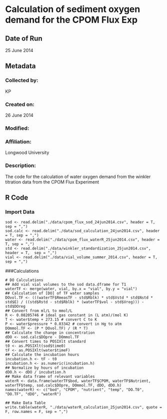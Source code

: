 # Calculation of sediment oxygen demand for the CPOM Flux Exp

## Date of Run 

25 June 2014

## Metadata

### Collected by:

KP

### Created on:

26 June 2014

### Modified:

### Affiliation:

Longwood University

### Description: 

The code for the calculation of water oxygen demand from the winkler titration data from the CPOM Flux Experiment

## R Code

### Import Data

    sod <- read.delim("./data/cpom_flux_sod_24jun2014.csv", header = T, sep = ",")
    sod.calc <- read.delim("./data/sod_calculation_24jun2014.csv", header = T, sep = ",")
    water <- read.delim("./data/cpom_flux_waterR_25jun2014.csv", header = T, sep = ",")
    std <- read.delim("./data/winkler_standardization_25jun2014.csv", header = T,  sep = ",")
    vial <- read.delim("./data/vial_volume_summer_2014.csv", header = T,  sep = ",")

###Calculations

    # DO Calculations
    ## Add vial vial volumes to the sod data.dframe for T1
    waterTF <- merge(water, vial, by.x = "vial", by.y = "vial")
    ## Calculation of [DO] of TF water samples
    DOvol.TF <- (((waterTF$RmeasTF - std$Rblk) * std$Vstd * std$Nstd * std$E) / ((std$Rstd - std$Rblk) * (waterTF$vol - std$Vreg))) - std$DOreg
    ## Convert from ml/L to mmol/L
    R <- 0.08205746 # ideal gas constant in (L atm)/(mol K)
    T <- water$temp + 273.15 # convert C to K
    P <- water$pressure * 0.03342 # convert in Hg to atm
    DOmmol.TF <- (P * DOvol.TF) / (R * T)
    ## Calculate the change in concentration
    dDO <- sod.calc$DOpre - DOmmol.TF
    ## Convert times to POSIXlt standard
    t0 <- as.POSIXlt(sod$time0)
    tF <- as.POSIXlt(water$timeF)
    ## Calculate the incubation hours
    incubation.h <- tF - t0
    incubation.h <- as.numeric(incubation.h)
    ## Normalize by hours of incubation
    dDO.h <- dDO / incubation.h
    ## Make data frame of relevant variables
    waterR <- data.frame(waterTF$bod, waterTF$CPOM, waterTF$Nutrient, waterTF$temp, sod.calc$DOpre, DOmmol.TF, dDO, dDO.h)
    names(waterR) <- c("bod", "CPOM", "nutrient", "temp", "DO.T0", "DO.TF", "dDO", "waterR")

    ## Make Data Table
    write.table(waterR, "./data/waterR_calculation_25jun2014.csv", quote = F, row.names = F, sep = ",")
    
